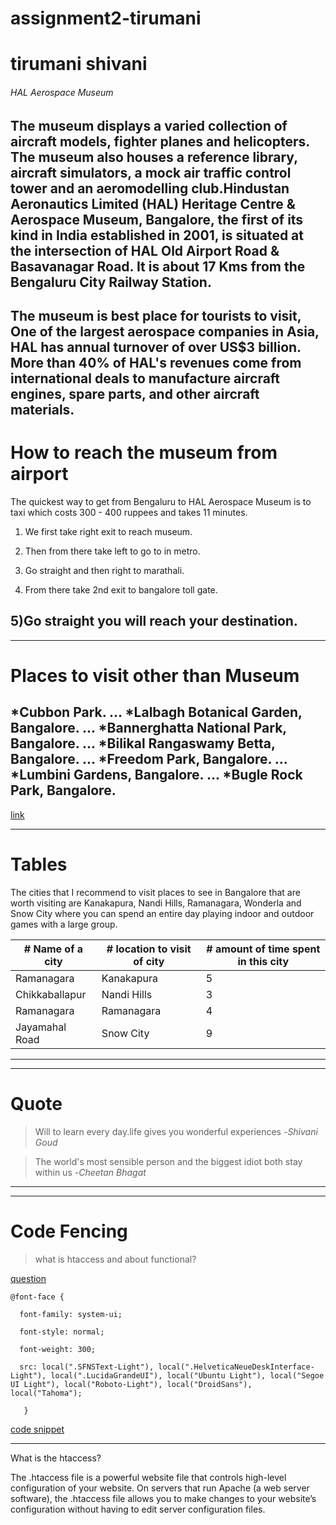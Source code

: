 # assignment2-tirumani
# tirumani shivani
###### HAL Aerospace Museum
The  museum displays a varied collection of aircraft models, fighter planes and helicopters. **The museum also houses a reference library, aircraft simulators,** a mock air traffic control tower and an aeromodelling club.Hindustan Aeronautics Limited (HAL) Heritage Centre & Aerospace Museum, Bangalore, the first of its kind in India established in 2001, is situated at the intersection of HAL Old Airport Road & Basavanagar Road. **It is about 17 Kms from the Bengaluru City Railway Station.**
---
The museum is best place for tourists to visit,
One of the largest aerospace companies in Asia, HAL has annual turnover of over US$3 billion. More than 40% of HAL's revenues come from international deals to manufacture aircraft engines, spare parts, and other aircraft materials.
---

# How to reach the museum from airport

The quickest way to get from Bengaluru to HAL Aerospace Museum is to taxi which costs 300 - 400 ruppees and takes 11 minutes.
1) We first take right exit to reach museum.
2) Then from there take left to go to in metro.

3) Go straight and then right to marathali.

4) From there take 2nd exit to bangalore toll gate.

5)Go straight you will reach  your destination.
---
---
# Places to visit other than Museum
*Cubbon Park. ...
*Lalbagh Botanical Garden, Bangalore. ...
*Bannerghatta National Park, Bangalore. ...
*Bilikal Rangaswamy Betta, Bangalore. ...
*Freedom Park, Bangalore. ...
*Lumbini Gardens, Bangalore. ...
*Bugle Rock Park, Bangalore.
---
[link](AboutMe.md)
***
# Tables
The cities that I recommend to visit places to see in Bangalore that are worth visiting are Kanakapura, Nandi Hills, Ramanagara, Wonderla and Snow City where you can spend an entire day playing indoor and outdoor games with a large group.

|# Name of a city| # location to visit of city|# amount of time spent in this city|
|---------------|---------------|---------------|
|Ramanagara      |Kanakapura   | 5|
|Chikkaballapur  |Nandi Hills| 3|
| Ramanagara| Ramanagara     | 4|
|  Jayamahal Road   | Snow City  | 9|

***

***

# Quote

> Will to learn every day.life gives you wonderful experiences -*Shivani Goud*

> The world's most sensible person and the biggest idiot both stay within us -*Cheetan Bhagat*

***
***

# Code Fencing

>what is htaccess and about functional?

[question](https://ithemes.com/blog/what-is-the-htaccess-file/)

```
@font-face {

  font-family: system-ui;

  font-style: normal;

  font-weight: 300;

  src: local(".SFNSText-Light"), local(".HelveticaNeueDeskInterface-Light"), local(".LucidaGrandeUI"), local("Ubuntu Light"), local("Segoe UI Light"), local("Roboto-Light"), local("DroidSans"), local("Tahoma");

   }
```
[code snippet](https://css-tricks.com/snippets/htaccess/append-prepend-files/)

***

What is the htaccess?

The .htaccess file is a powerful website file that controls high-level configuration of your website. On servers that run Apache (a web server software), the .htaccess file allows you to make changes to your website’s configuration without having to edit server configuration files.



